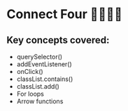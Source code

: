 # Connect Four 🔵🔵🔵🔵

## Key concepts covered:
- querySelector()
- addEventListener()
- onClick()
- classList.contains()
- classList.add()
- For loops
- Arrow functions
